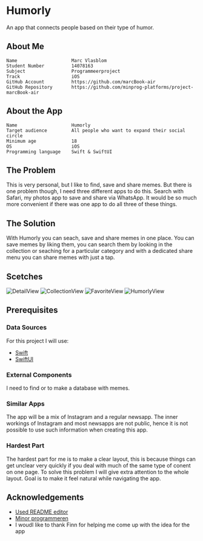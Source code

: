 # Humorly

An app that connects people based on their type of humor.


## About Me
    Name                    Marc Vlasblom
    Student Number          14078163
    Subject                 Programmeerproject 
    Track                   iOS
    GitHub Account          https://github.com/marcBook-air
    GitHub Repository       https://github.com/minprog-platforms/project-marcBook-air   
## About the App
    Name                    Humorly
    Target audience         All people who want to expand their social circle
    Minimum age             18
    OS                      iOS
    Programming language    Swift & SwiftUI

## The Problem
This is very personal, but I like to find, save and share memes. But there is one problem though, I need three different apps to do this. Search with Safari, my photos app to save and share via WhatsApp. It would be so much more convenient if there was one app to do all three of these things.
##  The Solution
With Humorly you can seach, save and share memes in one place. You can save memes by liking them, you can search them by looking in the collection or seaching for a particular category and with a dedicated share menu you can share memes with just a tap.
## Scetches
![DetailView](DOC/DetailView.jpeg)
![CollectionView](DOC/CollectionView.jpeg)
![FavoriteView](DOC/FavoriteView.jpeg)
![HumorlyView](DOC/HumorlyView.jpeg)
## Prerequisites
### Data Sources
For this project I will use:
- [Swift](https://www.swift.org/documentation/)
- [SwiftUI](https://developer.apple.com/documentation/swiftui/)
### External Components
I need to find or to make a database with memes.
### Similar Apps
The app will be a mix of Instagram and a regular newsapp. The inner workings of Instagram and most newsapps are not public, hence it is not possible to use such information when creating this app.
### Hardest Part
The hardest part for me is to make a clear layout, this is because things can get unclear very quickly if you deal with much of the same type of conent on one page. To solve this problem I will give extra attention to the whole layout. Goal is to make it feel natural while navigating the app.
## Acknowledgements

 - [Used README editor](https://readme.so/nl)
 - [Minor programmeren](https://project.mprog.nl/syllabus)
 - I woudl like to thank Finn for helping me come up with the idea for the app
